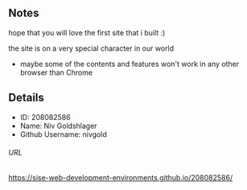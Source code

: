 ## Notes
hope that you will love the first site that i built :)

the site is on a very special character in our world
* maybe some of the contents and features won't work in any other browser than Chrome

## Details
* ID: 208082586
* Name: Niv Goldshlager
* Github Username: nivgold
###### URL
https://sise-web-development-environments.github.io/208082586/
